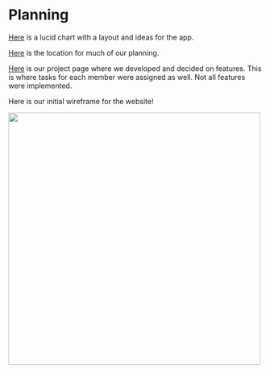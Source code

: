 # Planning

[Here](https://lucid.app/lucidchart/c0433799-6365-4ed2-9f28-61f4c087f6b0/edit?invitationId=inv_9e8fe787-882a-4efc-9914-63a519094e39) is a lucid chart with a layout and ideas for the app.

[Here](https://github.com/orgs/comp426-2022-spring/teams/porrima) is the location for much of our planning.

[Here](https://github.com/orgs/comp426-2022-spring/projects/4) is our project page where we developed and decided on features. This is where tasks for each member were assigned as well. Not all features were implemented.


Here is our initial wireframe for the website!

<img src="https://user-images.githubusercontent.com/69766789/165839064-7ecb785e-2d77-42da-8a40-47a94accdc8f.jpeg" width="500"> 
